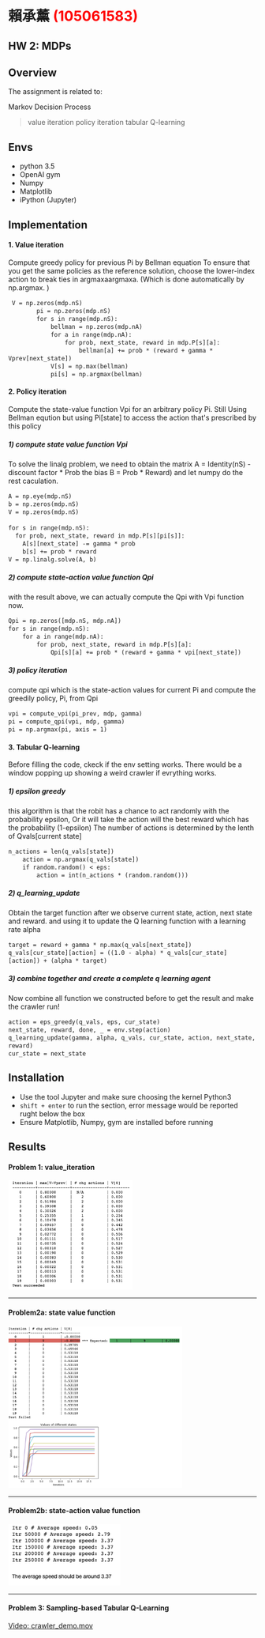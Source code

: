 # 賴承薰 <span style="color:red">(105061583)</span>

## HW 2: MDPs

## Overview
The assignment is related to:

Markov Decision Process
> value iteration
> policy iteration
> tabular Q-learning

## Envs
* python 3.5
* OpenAI gym
* Numpy
* Matplotlib
* iPython (Jupyter)

## Implementation

#### 1. Value iteration

Compute greedy policy for previous Pi by Bellman equation
To ensure that you get the same policies as the reference solution, choose the lower-index action to break ties in  argmaxaarg⁡maxa. (Which is done automatically by np.argmax. )

```
 V = np.zeros(mdp.nS)
        pi = np.zeros(mdp.nS)
        for s in range(mdp.nS):
            bellman = np.zeros(mdp.nA)
            for a in range(mdp.nA):
                for prob, next_state, reward in mdp.P[s][a]:
                    bellman[a] += prob * (reward + gamma * Vprev[next_state])
            V[s] = np.max(bellman)
            pi[s] = np.argmax(bellman)
```

#### 2. Policy iteration

Compute the state-value function  Vpi for an arbitrary policy Pi.
Still Using Bellman eqution but using Pi[state] to access the action that's prescribed by this policy

##### 1) compute state value function Vpi

To solve the linalg problem, we need to obtain
the matrix A = Identity(nS) -  discount factor * Prob
the bias B = Prob * Reward)
and let numpy do the rest caculation.

```
A = np.eye(mdp.nS)
b = np.zeros(mdp.nS)
V = np.zeros(mdp.nS)

for s in range(mdp.nS):
  for prob, next_state, reward in mdp.P[s][pi[s]]:
    A[s][next_state] -= gamma * prob
    b[s] += prob * reward
V = np.linalg.solve(A, b)
```

##### 2) compute state-action value function Qpi

with the result above, we can actually compute the Qpi with Vpi function now.

```
Qpi = np.zeros([mdp.nS, mdp.nA])
for s in range(mdp.nS):
    for a in range(mdp.nA):
        for prob, next_state, reward in mdp.P[s][a]:
            Qpi[s][a] += prob * (reward + gamma * vpi[next_state])
```
##### 3) policy iteration

compute qpi which is the state-action values for current Pi and compute the greedily policy, Pi, from Qpi

```
vpi = compute_vpi(pi_prev, mdp, gamma)
pi = compute_qpi(vpi, mdp, gamma)
pi = np.argmax(pi, axis = 1)
```

#### 3. Tabular Q-learning

Before filling the code, ckeck if the env setting works.
There would be a window popping up showing a weird crawler if evrything works.


##### 1) epsilon greedy

this algorithm is that the robit has a chance to act randomly with the probability epsilon, Or it will take the action will the best reward  which has the probability (1-epsilon)
The number of actions is determined by the lenth of Qvals[current state]
```
n_actions = len(q_vals[state])
    action = np.argmax(q_vals[state])
    if random.random() < eps:
        action = int(n_actions * (random.random()))
```

##### 2) q_learning_update

Obtain the target function after we observe current state, action, next state and reward.
and using it to update the Q learning function with a learning rate alpha

```
target = reward + gamma * np.max(q_vals[next_state])
q_vals[cur_state][action] = ((1.0 - alpha) * q_vals[cur_state][action]) + (alpha * target)
```

##### 3) combine together and create a complete q learning agent

Now combine all function we constructed before to get the result and make the crawler run!

```
action = eps_greedy(q_vals, eps, cur_state)
next_state, reward, done, _ = env.step(action)
q_learning_update(gamma, alpha, q_vals, cur_state, action, next_state, reward)
cur_state = next_state
```

## Installation
* Use the tool Jupyter and make sure choosing the kernel Python3
* `shift + enter` to run the section, error message would be reported rught below the box
* Ensure Matplotlib, Numpy, gym are installed before running


## Results

#### Problem 1: value_iteration

<img src="螢幕快照 2017-10-17 下午6.55.12.png" width="50%"/>

------------------------------------------------------------------------------------------------

#### Problem2a: state value function

<img src="螢幕快照 2017-10-17 下午6.54.51.png" width="70%"/>

------------------------------------------------------------------------------------------------

#### Problem2b: state-action value function

<img src="螢幕快照 2017-10-17 下午6.54.25.png" width="45%"/>

------------------------------------------------------------------------------------------------

#### Problem 3: Sampling-based Tabular Q-Learning


[Video: crawler_demo.mov](https://youtu.be/8I7e2yThyw8)
